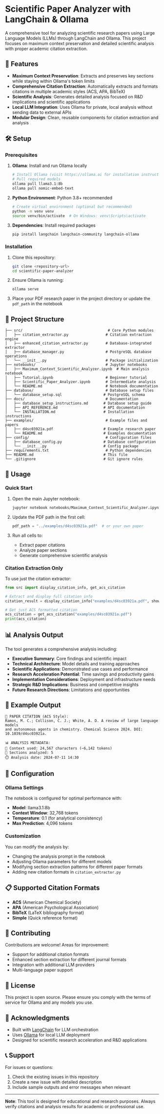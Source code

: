 # Scientific Paper Analyzer with LangChain & Ollama

A comprehensive tool for analyzing scientific research papers using Large Language Models (LLMs) through LangChain and Ollama. This project focuses on maximum context preservation and detailed scientific analysis with proper academic citation extraction.

## 🎯 Features

- **Maximum Context Preservation**: Extracts and preserves key sections while staying within Ollama's token limits
- **Comprehensive Citation Extraction**: Automatically extracts and formats citations in multiple academic styles (ACS, APA, BibTeX)
- **Scientific Analysis**: Generates detailed analysis focused on R&D implications and scientific applications
- **Local LLM Integration**: Uses Ollama for private, local analysis without sending data to external APIs
- **Modular Design**: Clean, reusable components for citation extraction and analysis

## 🛠️ Setup

### Prerequisites

1. **Ollama**: Install and run Ollama locally
   ```bash
   # Install Ollama (visit https://ollama.ai for installation instructions)
   # Pull required models
   ollama pull llama3.1:8b
   ollama pull nomic-embed-text
   ```

2. **Python Environment**: Python 3.8+ recommended
   ```bash
   # Create virtual environment (optional but recommended)
   python -m venv venv
   source venv/bin/activate  # On Windows: venv\Scripts\activate
   ```

3. **Dependencies**: Install required packages
   ```bash
   pip install langchain langchain-community langchain-ollama
   ```

### Installation

1. Clone this repository:
   ```bash
   git clone <repository-url>
   cd scientific-paper-analyzer
   ```

2. Ensure Ollama is running:
   ```bash
   ollama serve
   ```

3. Place your PDF research paper in the project directory or update the `pdf_path` in the notebook

## 📁 Project Structure

```
├── src/                                       # Core Python modules
│   ├── citation_extractor.py                 # Citation extraction engine
│   ├── enhanced_citation_extractor.py        # Database-integrated extractor
│   ├── database_manager.py                   # PostgreSQL database operations
│   └── __init__.py                           # Package initialization
├── notebooks/                                # Jupyter notebooks
│   ├── Maximum_Context_Scientific_Analyzer.ipynb  # Main analysis notebook
│   ├── Tutorial.ipynb                        # Beginner tutorial
│   ├── Scientific_Paper_Analyzer.ipynb       # Intermediate analysis
│   └── README.md                             # Notebook documentation
├── database/                                 # Database setup files
│   └── database_setup.sql                   # PostgreSQL schema
├── docs/                                     # Documentation
│   ├── database_setup_instructions.md       # Database setup guide
│   ├── API_REFERENCE.md                     # API documentation
│   └── INSTALLATION.md                      # Installation instructions
├── examples/                                 # Example files and papers
│   ├── d4sc03921a.pdf                       # Example research paper
│   └── README.md                            # Examples documentation
├── config/                                   # Configuration files
│   ├── database_config.py                   # Database configuration
│   └── __init__.py                          # Config package
├── requirements.txt                          # Python dependencies
├── README.md                                # This file
└── .gitignore                               # Git ignore rules
```

## 🚀 Usage

### Quick Start

1. Open the main Jupyter notebook:
   ```bash
   jupyter notebook notebooks/Maximum_Context_Scientific_Analyzer.ipynb
   ```

2. Update the PDF path in the first cell:
   ```python
   pdf_path = "../examples/d4sc03921a.pdf"  # or your own paper
   ```

3. Run all cells to:
   - Extract paper citations
   - Analyze paper sections
   - Generate comprehensive scientific analysis

### Citation Extraction Only

To use just the citation extractor:

```python
from src import display_citation_info, get_acs_citation

# Extract and display full citation info
citation_result = display_citation_info("examples/d4sc03921a.pdf", show_all_formats=True)

# Get just ACS formatted citation
acs_citation = get_acs_citation("examples/d4sc03921a.pdf")
print(acs_citation)
```

## 📊 Analysis Output

The tool generates a comprehensive analysis including:

- **Executive Summary**: Core findings and scientific impact
- **Technical Architecture**: Model details and training approaches
- **Scientific Applications**: Demonstrated use cases and performance
- **Research Acceleration Potential**: Time savings and productivity gains
- **Implementation Considerations**: Deployment and infrastructure needs
- **Strategic R&D Implications**: Business and competitive insights
- **Future Research Directions**: Limitations and opportunities

## 🎯 Example Output

```
📖 PAPER CITATION (ACS Style):
Ramos, M. C.; Collison, C. J.; White, A. D. A review of large language models 
and autonomous agents in chemistry. Chemical Science 2024. DOI: 10.1039/d4sc03921a.

📊 ANALYSIS METADATA:
🧠 Context used: 24,567 characters (~6,142 tokens)
📄 Sections analyzed: 5
⏱️ Analysis date: 2024-07-11 14:30
```

## 🔧 Configuration

### Ollama Settings

The notebook is configured for optimal performance with:
- **Model**: llama3.1:8b
- **Context Window**: 32,768 tokens
- **Temperature**: 0.1 (for analytical consistency)
- **Max Prediction**: 4,096 tokens

### Customization

You can modify the analysis by:
- Changing the analysis prompt in the notebook
- Adjusting Ollama parameters for different models
- Modifying section extraction patterns for different paper formats
- Adding new citation formats in `citation_extractor.py`

## 📋 Supported Citation Formats

- **ACS** (American Chemical Society)
- **APA** (American Psychological Association)
- **BibTeX** (LaTeX bibliography format)
- **Simple** (Quick reference format)

## 🤝 Contributing

Contributions are welcome! Areas for improvement:
- Support for additional citation formats
- Enhanced section extraction for different journal formats
- Integration with additional LLM providers
- Multi-language paper support

## 📄 License

This project is open source. Please ensure you comply with the terms of service for Ollama and any models you use.

## 🙏 Acknowledgments

- Built with [LangChain](https://github.com/langchain-ai/langchain) for LLM orchestration
- Uses [Ollama](https://ollama.ai) for local LLM deployment
- Designed for scientific research acceleration and R&D applications

## 📞 Support

For issues or questions:
1. Check the existing issues in this repository
2. Create a new issue with detailed description
3. Include sample outputs and error messages when relevant

---

**Note**: This tool is designed for educational and research purposes. Always verify citations and analysis results for academic or professional use.